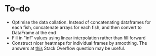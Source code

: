 # To-do
* Optimise the data collation. Instead of concatenating dataframes for each fish, concatenate arrays for each fish, and then convert to DataFrame at the end
* Fill in "inf" values using linear interpolation rather than fill forward
* Construct nicer heatmaps for individual frames by smoothing. The answers at [this](https://stackoverflow.com/questions/2369492/generate-a-heatmap-in-matplotlib-using-a-scatter-data-set/59920744#59920744) Stack Overflow question may be useful.
